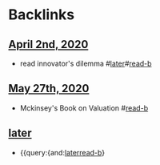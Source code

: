 
# Backlinks
## [April 2nd, 2020](<April 2nd, 2020.md>)
- read innovator's dilemma #[later](<later.md>)#[read-b](<read-b.md>)

## [May 27th, 2020](<May 27th, 2020.md>)
- Mckinsey's Book on Valuation #[read-b](<read-b.md>)

## [later](<later.md>)
- {{query:{and:[later](<later.md>)[read-b](<read-b.md>)}

